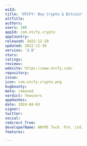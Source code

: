```yaml
---
wsId: 
title: 'OTCFY: Buy Crypto & Bitcoin'
altTitle: 
authors: 
users: 100
appId: com.otcfy.crypto
appCountry: 
released: 2022-12-29
updated: 2022-12-30
version: '2.0'
stars: 
ratings: 
reviews: 
website: https://www.otcfy.com/
repository: 
issue: 
icon: com.otcfy.crypto.png
bugbounty: 
meta: removed
verdict: fewusers
appHashes: 
date: 2024-04-03
signer: 
twitter: 
social: 
redirect_from: 
developerName: ANYPE Tech. Pvt. Ltd.
features: 

---
```



